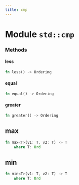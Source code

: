 ```yaml
---
title: cmp
---
```


# Module `std::cmp`

### Methods

#### less

```rust
fn less() -> Ordering
```

#### equal

```rust
fn equal() -> Ordering
```

#### greater

```rust
fn greater() -> Ordering
```

## max

```rust
fn max<T>(v1: T, v2: T) -> T
    where T: Ord
```

## min

```rust
fn min<T>(v1: T, v2: T) -> T
    where T: Ord
```

